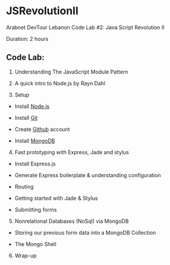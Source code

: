 JSRevolutionII
==============

Arabnet DevTour Lebanon Code Lab #2: Java Script Revolution II

Duration: 2 hours

Code Lab:
-----------
1. Understanding The JavaScript Module Pattern

2. A quick intro to Node.js by Rayn Dahl 

3. Setup

* Install [Node.js](http://nodejs.org/download/)

* Install [Git](http://git-scm.com/book/en/Getting-Started-Installing-Git)

* Create [Github](https://github.com/) account

* Install [MongoDB](http://docs.mongodb.org/manual/installation/)

4. Fast prototyping with Express, Jade and stylus

* Install Express.js

* Generate Express boilerplate & understanding configuration

* Routing

* Getting started with Jade & Stylus

* Submitting forms

5. Nonrelational Databases (NoSql) via MongoDB

* Storing our previous form data into a MongoDB Collection

* The Mongo Shell

6. Wrap-up
